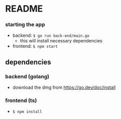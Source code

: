 # README

### starting the app
- backend: `$ go run back-end/main.go`
    - this will install necessary dependencies
- frontend: `$ npm start`
## dependencies 
### backend (golang)
- download the dmg from https://go.dev/doc/install
### frontend (ts)
- `$ npm install`